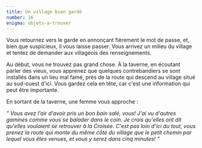 ```yaml
---
title: Un village bien gardé
number: 16
enigma: objets-a-trouver
---
```


Vous retournez vers le garde en annonçant fièrement le mot de passe, et, bien que suspicieux, il vous laisse passer. Vous arrivez un milieu du village et tentez de demander aux villageois des renseignements.

Au début, vous ne trouvez pas grand chose. À la taverne, en écoutant parler des vieux, vous apprenez que quelques contrebandiers se sont installés dans un lieu mal famé, près de la route qui descend au village situé au sud-ouest d'ici. Vous gardez cela en tête, car c'est une information qui peut être importante.

En sortant de la taverne, une femme vous approche :

*" Vous avez l'air d'avoir pris un bon bain salé, vous! J'ai vu d'autres gamines comme vous se balader dans le coin. Je crois qu'elles ont dit qu'elles voulaient se retrouver à la Croisée. C'est pas loin d'ici du tout, vous prenez la route qui monte du même côté du village que le petit chemin par lequel vous êtes venues, et vous y serez dans cinq minutes! "*
